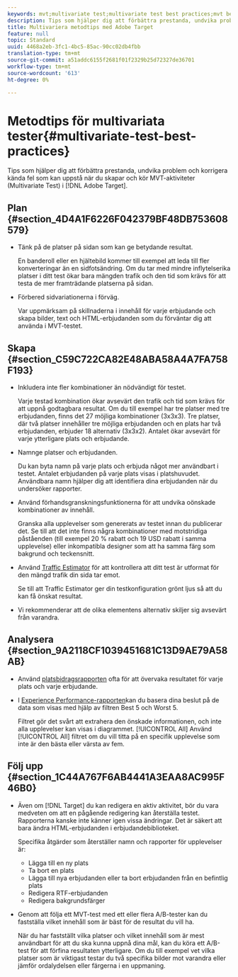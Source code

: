 ```yaml
---
keywords: mvt;multivariate test;multivariate test best practices;mvt best practices;mvt combinations;mvt reports
description: Tips som hjälper dig att förbättra prestanda, undvika problem och korrigera kända fel som kan uppstå när du skapar och kör multivariata testaktiviteter i Adobe Target.
title: Multivariera metodtips med Adobe Target
feature: null
topic: Standard
uuid: 4468a2eb-3fc1-4bc5-85ac-90cc02db4fbb
translation-type: tm+mt
source-git-commit: a51addc6155f2681f01f2329b25d72327de36701
workflow-type: tm+mt
source-wordcount: '613'
ht-degree: 0%

---
```



# Metodtips för multivariata tester{#multivariate-test-best-practices}

Tips som hjälper dig att förbättra prestanda, undvika problem och korrigera kända fel som kan uppstå när du skapar och kör MVT-aktiviteter (Multivariate Test) i [!DNL Adobe Target].

## Plan {#section_4D4A1F6226F042379BF48DB753608579}

* Tänk på de platser på sidan som kan ge betydande resultat.

   En banderoll eller en hjältebild kommer till exempel att leda till fler konverteringar än en sidfotsändring. Om du tar med mindre inflytelserika platser i ditt test ökar bara mängden trafik och den tid som krävs för att testa de mer framträdande platserna på sidan.
* Förbered sidvariationerna i förväg.

   Var uppmärksam på skillnaderna i innehåll för varje erbjudande och skapa bilder, text och HTML-erbjudanden som du förväntar dig att använda i MVT-testet.

## Skapa {#section_C59C722CA82E48ABA58A4A7FA758F193}

* Inkludera inte fler kombinationer än nödvändigt för testet.

   Varje testad kombination ökar avsevärt den trafik och tid som krävs för att uppnå godtagbara resultat. Om du till exempel har tre platser med tre erbjudanden, finns det 27 möjliga kombinationer (3x3x3). Tre platser, där två platser innehåller tre möjliga erbjudanden och en plats har två erbjudanden, erbjuder 18 alternativ (3x3x2). Antalet ökar avsevärt för varje ytterligare plats och erbjudande.

* Namnge platser och erbjudanden.

   Du kan byta namn på varje plats och erbjuda något mer användbart i testet. Antalet erbjudanden på varje plats visas i platshuvudet. Användbara namn hjälper dig att identifiera dina erbjudanden när du undersöker rapporter.

* Använd förhandsgranskningsfunktionerna för att undvika oönskade kombinationer av innehåll.

   Granska alla upplevelser som genererats av testet innan du publicerar det. Se till att det inte finns några kombinationer med motstridiga påståenden (till exempel 20 % rabatt och 19 USD rabatt i samma upplevelse) eller inkompatibla designer som att ha samma färg som bakgrund och teckensnitt.

* Använd [Traffic Estimator](/help/c-activities/c-multivariate-testing/t-create-multivariate-test/traffic-estimator.md) för att kontrollera att ditt test är utformat för den mängd trafik din sida tar emot.

   Se till att Traffic Estimator ger din testkonfiguration grönt ljus så att du kan få önskat resultat.
* Vi rekommenderar att de olika elementens alternativ skiljer sig avsevärt från varandra.

## Analysera {#section_9A2118CF1039451681C13D9AE79A58AB}

* Använd [platsbidragsrapporten](/help/c-reports/location-contribution-report.md) ofta för att övervaka resultatet för varje plats och varje erbjudande.
* I [Experience Performance-rapporten](/help/c-reports/experience-performance-report.md)kan du basera dina beslut på de data som visas med hjälp av filtren Best 5 och Worst 5.

   Filtret gör det svårt att extrahera den önskade informationen, och inte alla upplevelser kan visas i diagrammet. [!UICONTROL All] Använd [!UICONTROL All] filtret om du vill titta på en specifik upplevelse som inte är den bästa eller värsta av fem.

## Följ upp {#section_1C44A767F6AB4441A3EAA8AC995F46B0}

* Även om [!DNL Target] du kan redigera en aktiv aktivitet, bör du vara medveten om att en pågående redigering kan återställa testet. Rapporterna kanske inte känner igen vissa ändringar. Det är säkert att bara ändra HTML-erbjudanden i erbjudandebiblioteket.

   Specifika åtgärder som återställer namn och rapporter för upplevelser är:

   * Lägga till en ny plats
   * Ta bort en plats
   * Lägga till nya erbjudanden eller ta bort erbjudanden från en befintlig plats
   * Redigera RTF-erbjudanden
   * Redigera bakgrundsfärger

* Genom att följa ett MVT-test med ett eller flera A/B-tester kan du fastställa vilket innehåll som är bäst för de resultat du vill ha.

   När du har fastställt vilka platser och vilket innehåll som är mest användbart för att du ska kunna uppnå dina mål, kan du köra ett A/B-test för att förfina resultaten ytterligare. Om du till exempel vet vilka platser som är viktigast testar du två specifika bilder mot varandra eller jämför ordalydelsen eller färgerna i en uppmaning.


